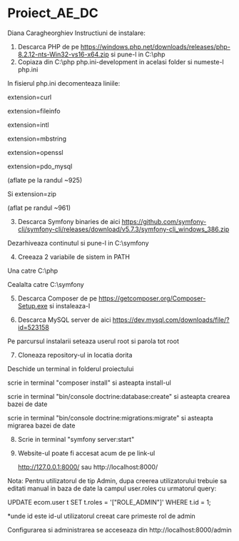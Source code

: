 # Proiect_AE_DC
 Diana Caragheorghiev
Instructiuni de instalare:

1. Descarca PHP de pe https://windows.php.net/downloads/releases/php-8.2.12-nts-Win32-vs16-x64.zip si pune-l in C:\php
2. Copiaza din C:\php php.ini-development in acelasi folder si numeste-l php.ini
   
In fisierul php.ini decomenteaza liniile:

extension=curl

extension=fileinfo

extension=intl

extension=mbstring

extension=openssl

extension=pdo_mysql

(aflate pe la randul ~925)

Si extension=zip

(aflat pe randul ~961)

3. Descarca Symfony binaries de aici https://github.com/symfony-cli/symfony-cli/releases/download/v5.7.3/symfony-cli_windows_386.zip
   
Dezarhiveaza continutul si pune-l in C:\symfony

4. Creeaza 2 variabile de sistem in PATH
   
Una catre C:\php

Cealalta catre C:\symfony

5. Descarca Composer de pe https://getcomposer.org/Composer-Setup.exe si instaleaza-l

6. Descarca MySQL server de aici https://dev.mysql.com/downloads/file/?id=523158
   
Pe parcursul instalarii seteaza userul root si parola tot root

7. Cloneaza repository-ul in locatia dorita

Deschide un terminal in folderul proiectului

scrie in terminal "composer install" si asteapta install-ul

scrie in terminal "bin/console doctrine:database:create" si asteapta crearea bazei de date

scrie in terminal "bin/console doctrine:migrations:migrate" si asteapta migrarea bazei de date

8. Scrie in terminal "symfony server:start"

9. Website-ul poate fi accesat acum de pe link-ul
    
    http://127.0.0.1:8000/
   sau
    http://localhost:8000/

Nota: Pentru utilizatorul de tip Admin, dupa creerea utilizatorului trebuie sa editati manual in baza de date la campul user.roles cu urmatorul query:

UPDATE ecom.user t
SET t.roles = '["ROLE_ADMIN"]'
WHERE t.id = 1;

*unde id este id-ul utilizatorul creeat care primeste rol de admin

Configurarea si administrarea se acceseaza din http://localhost:8000/admin
